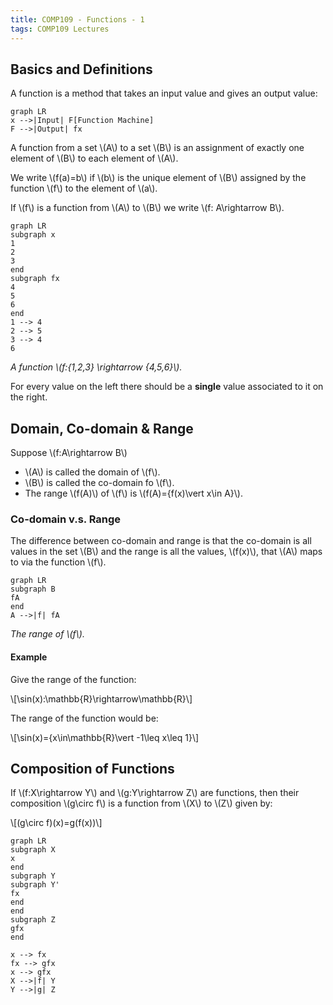 ```yaml
---
title: COMP109 - Functions - 1
tags: COMP109 Lectures
---
```

## Basics and Definitions
A function is a method that takes an input value and gives an output value:

```mermaid
graph LR
x -->|Input| F[Function Machine]
F -->|Output| fx
```

A function from a set &#92;(A&#92;) to a set &#92;(B&#92;) is an assignment of exactly one element of &#92;(B&#92;) to each element of &#92;(A&#92;).

We write &#92;(f(a)=b&#92;) if &#92;(b&#92;) is the unique element of &#92;(B&#92;) assigned by the function &#92;(f&#92;) to the element of &#92;(a&#92;).

If &#92;(f&#92;) is a function from &#92;(A&#92;) to &#92;(B&#92;) we write &#92;(f: A\rightarrow B&#92;).

```mermaid
graph LR
subgraph x
1
2
3
end 
subgraph fx
4
5
6
end
1 --> 4
2 --> 5
3 --> 4
6
```
*A function &#92;(f:\{1,2,3\} \rightarrow \{4,5,6\}&#92;).*

For every value on the left there should be a **single** value associated to it on the right.

## Domain, Co-domain & Range
Suppose &#92;(f:A\rightarrow B&#92;)

* &#92;(A&#92;) is called the domain of &#92;(f&#92;).
* &#92;(B&#92;) is called the co-domain fo &#92;(f&#92;).
* The range &#92;(f(A)&#92;) of &#92;(f&#92;) is &#92;(f(A)=\{f(x)\vert x\in A\}&#92;).

### Co-domain v.s. Range
The difference between co-domain and range is that the co-domain is all values in the set &#92;(B&#92;) and the range is all the values, &#92;(f(x)&#92;), that &#92;(A&#92;) maps to via the function &#92;(f&#92;).

```mermaid
graph LR
subgraph B
fA
end
A -->|f| fA
```
*The range of &#92;(f&#92;).*

#### Example
Give the range of the function:

&#92;[\sin(x):\mathbb{R}\rightarrow\mathbb{R}&#92;]

The range of the function would be:

&#92;[\sin(x)=\{x\in\mathbb{R}\vert -1\leq x\leq 1\}&#92;]

## Composition of Functions
If &#92;(f:X\rightarrow Y&#92;) and &#92;(g:Y\rightarrow Z&#92;) are functions, then their composition &#92;(g\circ f&#92;) is a function from &#92;(X&#92;) to &#92;(Z&#92;) given by:

&#92;[(g\circ f)(x)=g(f(x))&#92;]

```mermaid
graph LR
subgraph X
x
end
subgraph Y
subgraph Y'
fx
end
end
subgraph Z
gfx
end

x --> fx
fx --> gfx
x --> gfx
X -->|f| Y
Y -->|g| Z
